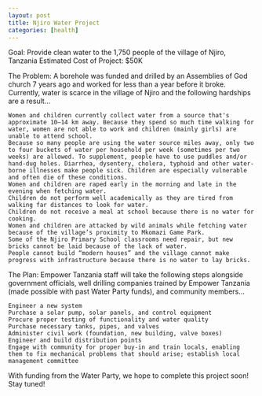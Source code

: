 ```yaml
---
layout: post
title: Njiro Water Project
categories: [health]
---
```

Goal: Provide clean water to the 1,750 people of the village of Njiro, Tanzania
Estimated Cost of Project: $50K

The Problem: A borehole was funded and drilled by an Assemblies of God church 7 years ago and worked for less than a year before it broke. Currently, water is scarce in the village of Njiro and the following hardships are a result...

 	Women and children currently collect water from a source that's approximate 10–14 km away. Because they spend so much time walking for water, women are not able to work and children (mainly girls) are unable to attend school.
 	Because so many people are using the water source miles away, only two to four buckets of water per household per week (sometimes per two weeks) are allowed. To supplement, people have to use puddles and/or hand-dug holes. Diarrhea, dysentery, cholera, typhoid and other water-borne illnesses make people sick. Children are especially vulnerable and often die of these conditions.
 	Women and children are raped early in the morning and late in the evening when fetching water.
 	Children do not perform well academically as they are tired from walking far distances to look for water.
 	Children do not receive a meal at school because there is no water for cooking.
 	Women and children are attacked by wild animals while fetching water because of the village’s proximity to Mkomazi Game Park.
 	Some of the Njiro Primary School classrooms need repair, but new bricks cannot be laid because of the lack of water.
 	People cannot build “modern houses” and the village cannot make progress with infrastructure because there is no water to lay bricks.

The Plan: Empower Tanzania staff will take the following steps alongside government officials, well drilling companies trained by Empower Tanzania (made possible with past Water Party funds), and community members...

 	Engineer a new system
 	Purchase a solar pump, solar panels, and control equipment
 	Procure proper testing of functionality and water quality
 	Purchase necessary tanks, pipes, and valves
 	Administer civil work (foundation, new building, valve boxes)
 	Engineer and build distribution points
 	Engage with community for proper buy-in and train locals, enabling them to fix mechanical problems that should arise; establish local management committee

With funding from the Water Party, we hope to complete this project soon! Stay tuned!


